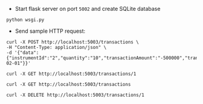 - Start flask server on port `5002` and create SQLite database
```shell
python wsgi.py
```
- Send sample HTTP request:
```shell
curl -X POST http://localhost:5003/transactions \
-H "Content-Type: application/json" \
-d '{"data":{"instrumentId":"2","quantity":"10","transactionAmount":"-500000","transactionType":"BUY","transactionDate":"2022-02-01"}}'

curl -X GET http://localhost:5003/transactions/1           

curl -X GET http://localhost:5003/transactions

curl -X DELETE http://localhost:5003/transactions/1    
```

